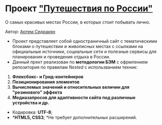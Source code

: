# Проект ["Путешествия по России"](https://artemsedrakyan.github.io/russian-travel/)
О самых красивых местах России, в которых стоит побывать лично.

Автор: [Артем Седракян](https://github.com/ArtemSedrakyan)

* Проект представляет собой одностраничный сайт с тематическими блоками о путешествии и живописных местах с ссылками на официальные источники, социальные сети и полезные сервисы для планирования и проведения отдыха в России.
* Данный прект реализован по **методологии БЭМ** с офрмлением репозитория по правилам _Nested_ с использванием техник:

1. **Флексбокс- и Грид-контейнеров**
2. **Позиционирования элементов**
3. **Вычислемых значений и относительных величин для "резинового" эффекта**
4. **Медиазапросов для адаптивности сайта под различные устройства и др.**

* Кодировка: **UTF-8**;
* ***HTML5, CSS3**;
*Не требует дополнительных расширений.
